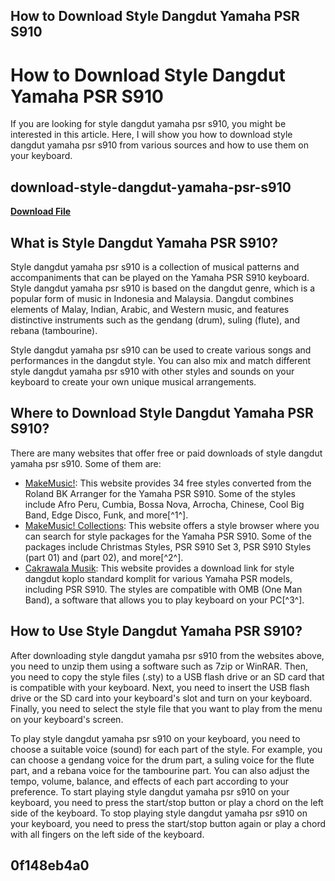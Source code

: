 ## How to Download Style Dangdut Yamaha PSR S910

  
# How to Download Style Dangdut Yamaha PSR S910
 
If you are looking for style dangdut yamaha psr s910, you might be interested in this article. Here, I will show you how to download style dangdut yamaha psr s910 from various sources and how to use them on your keyboard.
 
## download-style-dangdut-yamaha-psr-s910


[**Download File**](https://soawresotni.blogspot.com/?d=2tK2KA)

 
## What is Style Dangdut Yamaha PSR S910?
 
Style dangdut yamaha psr s910 is a collection of musical patterns and accompaniments that can be played on the Yamaha PSR S910 keyboard. Style dangdut yamaha psr s910 is based on the dangdut genre, which is a popular form of music in Indonesia and Malaysia. Dangdut combines elements of Malay, Indian, Arabic, and Western music, and features distinctive instruments such as the gendang (drum), suling (flute), and rebana (tambourine).
 
Style dangdut yamaha psr s910 can be used to create various songs and performances in the dangdut style. You can also mix and match different style dangdut yamaha psr s910 with other styles and sounds on your keyboard to create your own unique musical arrangements.
 
## Where to Download Style Dangdut Yamaha PSR S910?
 
There are many websites that offer free or paid downloads of style dangdut yamaha psr s910. Some of them are:
 
- [MakeMusic!](https://www.a-mc.biz/makemusic/2021/06/15/34-free-psr-s910-styles-part-1/): This website provides 34 free styles converted from the Roland BK Arranger for the Yamaha PSR S910. Some of the styles include Afro Peru, Cumbia, Bossa Nova, Arrocha, Chinese, Cool Big Band, Edge Disco, Funk, and more[^1^].
- [MakeMusic! Collections](https://www.a-mc.biz/makemusic/browse-styles/browse-yamaha-psr-s910-styles/): This website offers a style browser where you can search for style packages for the Yamaha PSR S910. Some of the packages include Christmas Styles, PSR S910 Set 3, PSR S910 Styles (part 01) and (part 02), and more[^2^].
- [Cakrawala Musik](https://www.cakrawalamusik.com/2016/02/download-style-dangdut-koplo-standard.html): This website provides a download link for style dangdut koplo standard komplit for various Yamaha PSR models, including PSR S910. The styles are compatible with OMB (One Man Band), a software that allows you to play keyboard on your PC[^3^].

## How to Use Style Dangdut Yamaha PSR S910?
 
After downloading style dangdut yamaha psr s910 from the websites above, you need to unzip them using a software such as 7zip or WinRAR. Then, you need to copy the style files (.sty) to a USB flash drive or an SD card that is compatible with your keyboard. Next, you need to insert the USB flash drive or the SD card into your keyboard's slot and turn on your keyboard. Finally, you need to select the style file that you want to play from the menu on your keyboard's screen.
 
To play style dangdut yamaha psr s910 on your keyboard, you need to choose a suitable voice (sound) for each part of the style. For example, you can choose a gendang voice for the drum part, a suling voice for the flute part, and a rebana voice for the tambourine part. You can also adjust the tempo, volume, balance, and effects of each part according to your preference. To start playing style dangdut yamaha psr s910 on your keyboard, you need to press the start/stop button or play a chord on the left side of the keyboard. To stop playing style dangdut yamaha psr s910 on your keyboard, you need to press the start/stop button again or play a chord with all fingers on the left side of the keyboard.
 
##  0f148eb4a0
